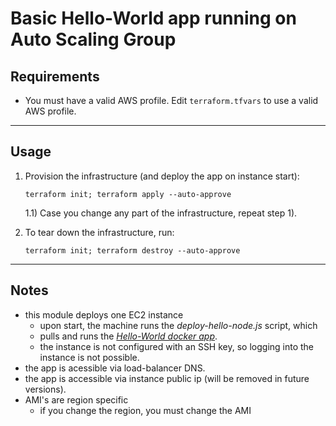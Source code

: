 # Basic Hello-World app running on Auto Scaling Group

## Requirements

* You must have a valid AWS profile. Edit `terraform.tfvars` to use a valid AWS profile. 
  
<hr/>

## Usage

1) Provision the infrastructure (and deploy the app on instance start):
    ```
    terraform init; terraform apply --auto-approve
    ```
    1.1) Case you change any part of the infrastructure, repeat step 1).

2) To tear down the infrastructure, run:
    ```
    terraform init; terraform destroy --auto-approve
    ```

<hr/>

## Notes
 
* this module deploys one EC2 instance  
  * upon start, the machine runs the *deploy-hello-node.js* script, which  
  * pulls and runs the *[Hello-World docker app](https://hub.docker.com/r/rafaelmarques7/hello-node)*.
  * the instance is not configured with an SSH key, so logging into the instance is not possible.
* the app is acessible via load-balancer DNS.
* the app is accessible via instance public ip (will be removed in future versions). 
* AMI's are region specific
  * if you change the region, you must change the AMI
  